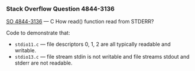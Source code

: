### Stack Overflow Question 4844-3136

[SO 4844-3136](https://stackoverflow.com/q/48443136) &mdash;
C How read() function read from STDERR?

Code to demonstrate that:

* `stdio11.c` — file descriptors 0, 1, 2 are all typically readable
   and writable.
* `stdio13.c` — file stream stdin is not writable and file streams
   stdout and stderr are not readable.

